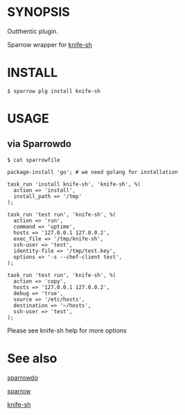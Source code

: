 # SYNOPSIS

Outthentic plugin.

Sparrow wrapper for [knife-sh](https://github.com/vadv/knife-sh)

# INSTALL

    $ sparrow plg install knife-sh

# USAGE

## via Sparrowdo

    $ cat sparrowfile

    package-install 'go'; # we need golang for installation

    task_run 'install knife-sh', 'knife-sh', %(
      action => 'install',
      install_path => '/tmp'
    );

    task_run 'test run', 'knife-sh', %(
      action => 'run',
      command => 'uptime',
      hosts => '127.0.0.1 127.0.0.2',
      exec_file => '/tmp/knife-sh',
      ssh-user => 'test',
      identity-file => '/tmp/test.key',
      options => '-s --chef-client test',
    );

    task_run 'test run', 'knife-sh', %(
      action => 'copy',
      hosts => '127.0.0.1 127.0.0.2',
      debug => 'true',
      source => '/etc/hosts',
      destination => '~/hosts',
      ssh-user => 'test',
    );

Please see knife-sh help for more options

# See also
[sparrowdo](https://github.com/melezhik/sparrowdo)

[sparrow](https://github.com/melezhik/sparrow)

[knife-sh](https://github.com/vadv/knife-sh)
